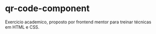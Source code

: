 # qr-code-component
Exercicio academico, proposto por frontend mentor para treinar técnicas em HTML e CSS.
